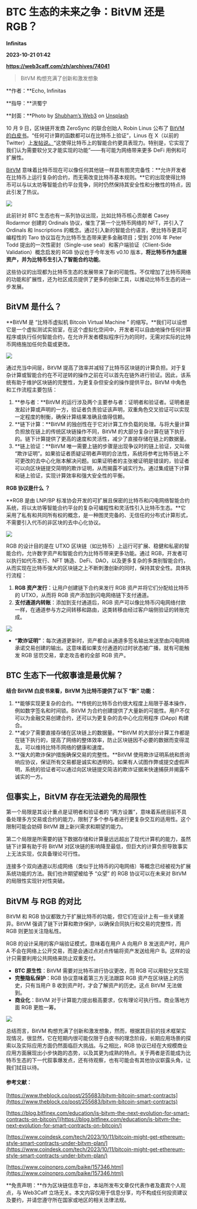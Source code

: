 # BTC 生态的未来之争：BitVM 还是 RGB？
**Infinitas**

**2023-10-21 01:42**

**https://web3caff.com/zh/archives/74041**

[](http://twitter.com/intent/tweet?text=BTC%20%E7%94%9F%E6%80%81%E7%9A%84%E6%9C%AA%E6%9D%A5%E4%B9%8B%E4%BA%89%EF%BC%9ABitVM%20%E8%BF%98%E6%98%AF%20RGB%EF%BC%9F&url=https%3A%2F%2Fweb3caff.com%2Fzh%2Farchives%2F74041 "Twitter")[](https://www.facebook.com/sharer/sharer.php?u=https%3A%2F%2Fweb3caff.com%2Fzh%2Farchives%2F74041 "Facebook")[](https://telegram.me/share/url?url=https%3A%2F%2Fweb3caff.com%2Fzh%2Farchives%2F74041&text=BTC%20%E7%94%9F%E6%80%81%E7%9A%84%E6%9C%AA%E6%9D%A5%E4%B9%8B%E4%BA%89%EF%BC%9ABitVM%20%E8%BF%98%E6%98%AF%20RGB%EF%BC%9F "Telegram")[](http://service.weibo.com/share/share.php?url=https%3A%2F%2Fweb3caff.com%2Fzh%2Farchives%2F74041&title=BTC%20%E7%94%9F%E6%80%81%E7%9A%84%E6%9C%AA%E6%9D%A5%E4%B9%8B%E4%BA%89%EF%BC%9ABitVM%20%E8%BF%98%E6%98%AF%20RGB%EF%BC%9F "Sina Weibo")[](https://web3caff.com/zh/archives/74041 "Copy Link")[](https://web3caff.com/zh/archives/74041 "More")

> BitVM 构想充满了创新和激发想象

**作者：**Echo, Infinitas

**指导：**洪蜀宁

**封面：**Photo by [Shubham’s Web3](https://unsplash.com/@shubzweb3?utm_content=creditCopyText&utm_medium=referral&utm_source=unsplash) on [Unsplash](https://unsplash.com/photos/diagram-SrlR9sJJ8TY?utm_content=creditCopyText&utm_medium=referral&utm_source=unsplash)

10 月 9 日，区块链开发商 ZeroSync 的联合创始人 Robin Linus 公布了 [BitVM 的白皮书](https://bitvm.org/bitvm.pdf)。“任何可计算的函数都可以在比特币上验证”，Linus 在 X（以前的 Twitter）上[发帖说。](https://x.com/super_testnet/status/1711395898368856488?s=20)“这使得比特币上的智能合约更具表现力。特别是，它实现了我们认为需要软分叉才能实现的功能”——有可能为网络带来更多 DeFi 用例和可扩展性。

[BitVM](https://x.com/zkchesterton/status/1711421528300982414?s=20) 意味着比特币现在可以像任何其他链一样具有图灵完备性：**允许开发者在比特币上运行复杂的合约，而无需改变比特币基本规则。**它的出现使得比特币可以与以太坊等智能合约平台竞争，同时仍然保持其安全性和分散性的特点，因此引发了热议。

![](https://web3caff.com/wp-content/uploads/2023/10/image-442.png)

此前针对 BTC 生态也有一系列协议出现，比如比特币核心贡献者 Casey Rodarmor 创建的 Ordinals 协议，催生了第一个比特币网络的 NFT，并引入了 Ordinals 和 Inscriptions 的概念。通过引入新的智能合约语言，使比特币更具可编程性的 Taro 协议旨在为比特币生态带来更多金融项目；受到 2016 年 Peter Todd 提出的一次性密封（Single-use seal）和客户端验证（Client-Side Validation）概念启发的 RGB 协议也于今年发布 v0.10 版本，**将比特币作为底层资产，并为比特币生引入了智能合约功能**。

这些协议的出现都为比特币生态的发展带来了新的可能性。不仅增加了比特币网络的功能和扩展性，还为社区成员提供了更多的创新工具，以推动比特币生态的进一步发展。

**BitVM 是什么？**
--------------

**BitVM 是 “比特币虚拟机 Bitcoin Virtual Machine ” 的缩写。**我们可以设想它是一个虚拟测试实验室，在这个虚拟化空间中，开发者可以自由地操作任何计算程序或执行任何智能合约，在允许开发者模拟程序行为的同时，无需对实际的比特币网络施加任何负载或更改。

![](https://web3caff.com/wp-content/uploads/2023/10/image-441.png)

通过充当中间层，BitVM 提高了效率并减轻了比特币区块链的计算负担。对于复杂计算或智能合约在不可逆转的操作之前在可以首先在链外进行验证。因此，该系统有助于维护区块链的完整性，为更复杂但安全的操作提供平台。BitVM 中角色和工作流程主要包括：

1.  **参与者：**BitVM 的运行涉及两个主要参与者：证明者和验证者。证明者是发起计算或声明的一方，验证者负责验证该声明，双重角色交叉验证可以实现一定程度的制衡，确保计算结果准确且值得信赖。
2.  **链下计算：**BitVM 的独创性在于它对计算工作负载的处理。与将大量计算负担放在链上的传统区块链操作不同，BitVM 的大部分复杂计算在链下执行的。链下计算提供了更高的速度和灵活性，减少了直接存储在链上的数据量。
3.  **链上验证：**BitVM 唯一需要上链的步骤是出现争议时的链上验证，又叫做 “欺诈证明”。如果验证者质疑证明者声明的合法性，系统将参考比特币链上不可更改的去中心化账本解决问题。如果证明者的主张被证明是错误的，验证者可以向区块链提交简明的欺诈证明，从而揭露不诚实行为。通过集成链下计算和链上验证，实现计算效率和强大安全性的平衡。

**RGB 协议是什么 ？**

**RGB 是由 LNP/BP 标准协会开发的可扩展且保密的比特币和闪电网络智能合约系统，将以太坊等智能合约平台的复杂可编程性和灵活性引入比特币生态。**它采用了私有和共同所有权的概念，是一种图灵完备的、无信任的分布式计算形式，不需要引入代币的非区块的去中心化协议。

![](https://web3caff.com/wp-content/uploads/2023/10/image-440.png)

RGB 的设计目的是在 UTXO 区块链（如比特币）上运行可扩展、稳健和私密的智能合约，允许数字资产和智能合约为比特币带来更多功能。通过 RGB，开发者可以执行如代币发行、NFT 铸造、DeFi、DAO，以及更多复杂的多类别智能合约，从而实现在比特币强大的区块链之上不断刺激创新的同时，保持其安全性。具体执行流程：

1.  **RGB 资产发行**：让用户创建链下合约来发行 RGB 资产并将它们分配给比特币的 UTXO，从而将 RGB 资产添加到闪电网络链下支付通道。
2.  **支付通道内转账**：添加到支付通道后，RGB 资产可以像比特币闪电网络付款一样，在通道参与方之间转移和路由，这类转移由经过客户端侧验证的转账完成。

![](https://web3caff.com/wp-content/uploads/2023/10/image-439.png)

*   **“欺诈证明”**：每次通道更新时，资产都会从通道多签名输出发送至由闪电网络承诺交易创建的输出。这意味着如果支付通道的过时状态被广播，就有可能触发 RGB 惩罚交易，拿走攻击者的全部 RGB 资产。

**BTC 生态下一代叙事谁是最优解？**
---------------------

**结合 BitVM 白皮书来看，BitVM 为比特币提供了以下 “新” 功能：**

1.  **能够实现更复杂的合约。**传统的比特币合约很大程度上局限于基本操作，例如数字签名和时间锁。BitVM 为合约创建提供了大量新的可能性。用户不仅可以为金融交易创建合约，还可以为更复杂的去中心化应用程序 (DApp) 构建合。
2.  **减少了需要直接存储在区块链上的数据量。**BitVM 的大部分计算工作都是在链下执行的，提高了网络的整体效率，防止区块链因不必要的数据而变得混乱，可以维持比特币网络的健康和速度。
3.  **强大的欺诈保护措施确保交易的完整性。**BitVM 使用欺诈证明系统和质询响应协议，保证所有交易都是诚实和透明的。如果有人试图作弊或提交虚假声明，系统的验证者可以通过向区块链提交简洁的欺诈证据来快速捕获并揭露不诚实的一方。

**但事实上，BitVM 存在无法避免的局限性**
-------------------------

第一个局限是其设计重点是证明者和验证者的 “两方设置”，意味着系统目前不具备处理多方交易或合约的能力，限制了多个参与者进行更复杂交互的适用性。这个限制可能会妨碍 BitVM 跟上新兴需求和期望的能力。

第二个局限是所需要的链下数据存储和计算量远远超出了现代计算机的能力，虽然链下计算有助于将 BitVM 对区块链的影响降至最低，但巨大的计算负担导致事实上无法实现，仅具备理论可行性。

连接多个双向通道以形成网络（类似于比特币的闪电网络）等概念已经被视为扩展系统功能的方法。我们也许期望被给予 “众望” 的 RGB 协议可以在未来对 BitVM 的局限性实现针对性突破。

**BitVM 与 RGB 的对比**
-------------------

BitVM 和 RGB 协议都致力于扩展比特币的功能，但它们在设计上有一些关键差异。BitVM 强调了链下计算和欺诈保护，以确保合同执行和交易的完整性，而 RGB 则更加关注隐私性。

RGB 的设计采用的客户端验证模式，意味着在用户 A 向用户 B 发送资产时，用户 A 不会在网络上公开交易，而是会通过点对点传输将资产发送给用户 B。这样的设计只需要利用公共网络来防止双重支付。

*   **BTC 原生性**：BitVM 需要对比特币进行协议更改，而 RGB 可以用软分叉实现
*   **完整隐私保护**：RGB 协议意味着第三方无法跟踪 RGB 资产在区块链上的历史，只有当用户 B 收到资产时，才会了解资产的历史。这点 BitVM 无法做到。
*   **商业化**：BitVM 对于计算能力提出极高要求，仅有理论可执行性。商业落地方面 RGB 更胜一筹。

![](https://web3caff.com/wp-content/uploads/2023/10/image-438.png)

总结而言，BitVM 构想充满了创新和激发想象，然而，根据其目前的技术框架实现情况，很显然，它在短期内很可能仅限于白皮书的理念阶段，长期应用场景的探索以及实际应用方面仍然面临巨大挑战。与之相比，RGB 协议已经在大规模商业应用方面展现出小步快跑的态势，以及其更为成熟的特点。关于两者是否能成为比特币生态的下一代叙事爆发点，还有待观察，也有可能会有其他协议崭露头角，让我们拭目以待。

#### **参考文献：**

[https://www.theblock.co/post/255683/bitvm-bitcoin-smart-contracts](https://www.theblock.co/post/255683/bitvm-bitcoin-smart-contracts)

[https://blog.bitfinex.com/education/is-bitvm-the-next-evolution-for-smart-contracts-on-bitcoin/](https://blog.bitfinex.com/education/is-bitvm-the-next-evolution-for-smart-contracts-on-bitcoin/)

[https://www.coindesk.com/tech/2023/10/11/bitcoin-might-get-ethereum-style-smart-contracts-under-bitvm-plan/](https://www.coindesk.com/tech/2023/10/11/bitcoin-might-get-ethereum-style-smart-contracts-under-bitvm-plan/)

[https://www.coinonpro.com/baike/157346.html](https://www.coinonpro.com/baike/157346.html)

**免责声明：**作为区块链信息平台，本站所发布文章仅代表作者及嘉宾个人观点，与 Web3Caff 立场无关。本文内容仅用于信息分享，均不构成任何投资建议及要约，并请您遵守所在国家或地区的相关法律法规。
